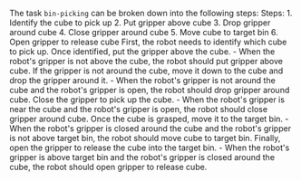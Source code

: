 The task `bin-picking` can be broken down into the following steps:
    Steps:  1. Identify the cube to pick up  2. Put gripper above cube  3. Drop gripper around cube  4. Close gripper around cube  5. Move cube to target bin  6. Open gripper to release cube
First, the robot needs to identify which cube to pick up. Once identified, put the gripper above the cube.
    - When the robot's gripper is not above the cube, the robot should put gripper above cube.
If the gripper is not around the cube, move it down to the cube and drop the gripper around it.
    - When the robot's gripper is not around the cube and the robot's gripper is open, the robot should drop gripper around cube.
Close the gripper to pick up the cube.
    - When the robot's gripper is near the cube and the robot's gripper is open, the robot should close gripper around cube.
Once the cube is grasped, move it to the target bin.
    - When the robot's gripper is closed around the cube and the robot's gripper is not above target bin, the robot should move cube to target bin.
Finally, open the gripper to release the cube into the target bin.
    - When the robot's gripper is above target bin and the robot's gripper is closed around the cube, the robot should open gripper to release cube.